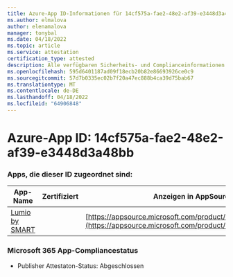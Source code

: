 ```yaml
---
title: Azure-App ID-Informationen für 14cf575a-fae2-48e2-af39-e3448d3a48bb
ms.author: elmalova
author: elenamalova
manager: tonybal
ms.date: 04/18/2022
ms.topic: article
ms.service: attestation
certification_type: attested
description: Alle verfügbaren Sicherheits- und Complianceinformationen für 14cf575a-fae2-48e2-af39-e3448d3a48bb.
ms.openlocfilehash: 595d6401187ad09f18ecb20b82e86693926ce0c9
ms.sourcegitcommit: 57d7b0335ec02b7f20a47ec888b4ca39d75bab67
ms.translationtype: MT
ms.contentlocale: de-DE
ms.lasthandoff: 04/18/2022
ms.locfileid: "64906848"
---
```

# <a name="azure-app-id-14cf575a-fae2-48e2-af39-e3448d3a48bb"></a>Azure-App ID: 14cf575a-fae2-48e2-af39-e3448d3a48bb


### <a name="apps-associated-with-this-id"></a>Apps, die dieser ID zugeordnet sind:
| **App-Name** | **Zertifiziert** | **Anzeigen in AppSource** |
|--------------|---------------|-----------------------|
| [Lumio by SMART](../forward/WA200001874.md) |  | [https://appsource.microsoft.com/product/office/WA200001874](https://appsource.microsoft.com/product/office/WA200001874) |

### <a name="microsoft-365-app-compliance-status"></a>Microsoft 365 App-Compliancestatus
- Publisher Attestaton-Status: Abgeschlossen
